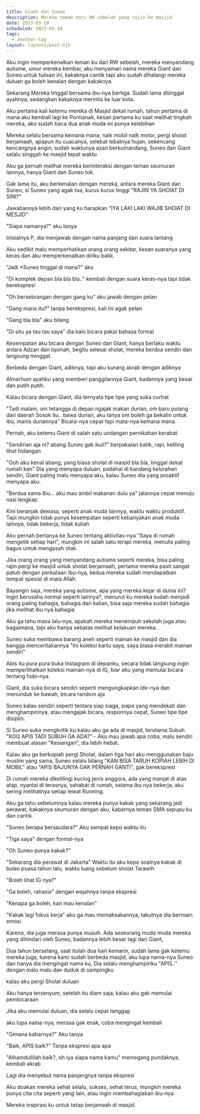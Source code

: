 ```yaml
---
title: Giant dan Suneo
description: Mereka teman dari RW sebelah yang rajin ke masjid
date: 2023-03-10
scheduled: 2023-03-10
tags:
  - another-tag
layout: layouts/post.njk
---
```


Aku ingin memperkenalkan teman ku dari RW sebelah, mereka menyandang autisme, umur mereka kembar, aku menyamari nama mereka Giant dan Suneo untuk tulisan ini, kakaknya cantik tapi aku sudah dihalangi mereka duluan ga boleh kenalan dengan kakaknya. 

Sekarang Mereka tinggal bersama ibu-nya bertiga. Sudah lama ditinggal ayahnya, sedangkan kakaknya merintis ke luar kota.

Aku pertama kali ketemu mereka di Masjid dekat rumah, tahun pertama di mana aku kembali lagi ke Pontianak, kesan pertama ku saat melihat tingkah mereka, aku sudah baca dua anak muda ini punya kelebihan

Mereka selalu bersama kemana mana, naik mobil naik motor, pergi sholat berjamaah, apapun itu cuacanya, selebat lebatnya hujan, sekencang kencangnya angin, sudah waktunya azan berkumandang, Suneo dan Giant selalu singgah ke masjid tepat waktu

Aku ga pernah melihat mereka berinteraksi dengan teman seumuran lainnya, hanya Giant dan Suneo tok.

Gak lama itu, aku berkenalan dengan mereka, antara mereka Giant dan Suneo, si Suneo yang agak tua, kurus kurus tinggi "RAJIN YA SHOlAT DI SINI?"

Jawabannya lebih dari yang ku harapkan "IYA LAKI LAKI WAJIB SHOlAT DI MESJID"

"Siapa namanya?" aku tanya

Inisialnya P, dia menjawab dengan nama panjang dan suara lantang

Aku sedikit malu memperhatikan orang orang sekitar, kesan suaranya yang keras dan aku memperkenalkan diriku balik.

"Jadi *Suneo tinggal di mana?" aku 

"Di komplek depan bla bla bla.." kembali dengan suara keras-nya tapi tidak berekspresi

"Oh bersebrangan dengan gang ku" aku jawab dengan pelan

"Gang mana itu?" tanpa berekspresi, kali ini agak pelan

"Gang bla bla" aku bilang

"Di situ ya tau tau saya" dia kalo bicara pakai bahasa formal

Kesempatan aku bicara dengan Suneo dan Giant, hanya berlaku waktu antara Adzan dan Iqomah, begitu selesai sholat, mereka berdoa sendiri dan langsung minggat.

Berbeda dengan Giant, adiknya, tapi aku kurang akrab dengan adiknya

Almarhum ayahku yang memberi panggilannya Giant, badannya yang besar dan putih putih.

Kalau bicara dengan Giant, dia ternyata tipe tipe yang suka curhat

"Tadi malam, om tetangga di depan ngajak makan durian, om baru pulang dari daerah Sosok itu.. bawa durian, aku tanya om boleh ga bekalin untuk ibu, manis duriannya" Bicara-nya cepat tapi mata-nya kemana mana.

Pernah, aku ketemu Giant di salah satu undangan pernikahan kerabat.

"Sendirian aja ni? abang Suneo gak ikut?" berpakaian batik, rapi, keliling lihat hidangan

"Ooh aku kenal abang, yang biasa sholat di masjid bla bla, tinggal dekat rumah kan" Dia yang menyapa duluan, padahal di kandang kelurahan sendiri, Giant paling malu menyapa aku, kalau Suneo dia yang proaktif menyapa aku.

"Berdua sama Ibu... aku mau ambil makanan dulu ya" jalannya cepat menuju nasi lengkap

Kini beranjak dewasa, seperti anak muda lainnya, waktu waktu produktif. Tapi mungkin tidak punya kesempatan seperti kebanyakan anak muda lainnya, tidak bekerja, tidak kuliah

Aku pernah bertanya ke Suneo tentang aktivitas-nya "Saya di rumah mengetik setiap hari", mungkin ini salah satu terapi mereka, menulis paling bagus untuk mengasah otak.

Jika orang orang yang menyandang autisme seperti mereka, bisa paling rajin pergi ke masjid untuk sholat berjamaah, pertama mereka pasti sangat patuh dengan perkataan ibu-nya, kedua mereka sudah mendapatkan tempat spesial di mata Allah.

Bayangin saja, mereka yang autisme, apa yang mereka kejar di dunia ini? Ingin berusaha normal seperti lainnya?, menurut ku mereka sudah menjadi orang paling bahagia, bahagia dari kalian, bisa saja mereka sudah bahagia jika melihat ibu nya bahagia

Aku ga tahu masa lalu-nya, apakah mereka menempuh sekolah juga atau bagaimana, tapi aku hanya sebatas melihat kelakuan mereka.

Suneo suka membawa barang aneh seperti mainan ke masjid dan dia bangga menceritakannya "Ini koleksi kartu saya, saya biasa merakit mainan sendiri"

Abis itu pura pura buka Instagram di depanku, secara tidak langsung ingin memperlihatkan koleksi mainan-nya di IG, biar aku yang memulai bicara tentang hobi-nya.

Giant, dia suka bicara sendiri seperti mengungkapkan ide-nya dan menunduk ke bawah, bicara random aja

Suneo kalau sendiri seperti tentara siap siaga, siapa yang mendekati dan menghampirinya, atau mengajak bicara, responnya cepat, Suneo tipe tipe disiplin.

Si Suneo suka mengkritik ku kalau aku ga ada di masjid, terutama Subuh "KOQ APIS TADI SUBUH GA ADA?" - Aku mau jawab apa coba, malu sendiri membuat alasan "Kesiangan", dia lebih hebat.

Kalau aku ga berkopiah pergi Sholat, dalam tiga hari aku menggunakan baju muslim yang sama, Suneo selalu bilang "KAN BISA TARUH KOPIAH LEBIH DI MOBIL" atau "APIS BAJUNYA GAK PERNAH GANTI", gak berekspresi 

Di rumah mereka dikelilingi kucing jenis anggora, ada yang manjat di atas atap, nyantai di terasnya, sahabat di rumah, selama ibu nya bekerja, aku sering melihatnya setiap lewat Running.

Aku ga tahu sebelumnya kalau mereka punya kakak yang sekarang jadi perawat, kakaknya seumuran dengan aku, kabarnya teman SMA sepupu ku dan cantik.

"Suneo berapa bersaudara?" Aku sempat kepo waktu itu

"Tiga saya" dengan formal-nya

"Oh Suneo punya kakak?"

"Sekarang dia perawat di Jakarta" Waktu itu aku kepo soalnya kakak di bulan puasa tahun lalu, waktu luang sebelum sholat Tarawih

"Boleh lihat IG nya?"

"Ga boleh, rahasia" dengan wajahnya tanpa ekspresi

"Kenapa ga boleh, kan mau kenalan"

"Kakak lagi fokus kerja" aku ga mau memaksakannya, takutnya dia bermain emosi

Karena, dia juga merasa punya musuh. Ada seseorang muda muda mereka yang dihindari oleh Suneo, badannya lebih besar lagi dari Giant, 

Dua tahun berselang, saat itulah dua hari kemarin, sudah lama gak ketemu mereka juga, karena kami sudah berbeda masjid, aku lupa nama-nya Suneo dan hanya dia mengingat nama ku, Dia selalu menghampiriku "APIS.." dengan malu malu dan duduk di sampingku

kalau aku pergi Sholat duluan

Aku hanya tersenyum, setelah itu diam saja, kalau aku gak memulai pembicaraan

Jika aku memulai duluan, dia selalu cepat tanggap

aku lupa nama-nya, merasa gak enak, coba mengingat kembali

"Gimana kabarnya?" Aku tanya

"Baik, APIS baik?" Tanpa ekspresi apa apa

"Alhamdullilah baik?, oh iya siapa nama kamu" memegang pundaknya, kembali akrab

Lagi dia menyebut nama panjangnya tanpa ekspresi

Aku doakan mereka sehat selalu, sukses, sehat terus, mungkin mereka punya cita cita seperti yang lain, atau ingin membahagiakan ibu-nya.

Mereka inspirasi ku untuk tetap berjamaah di masjid.
